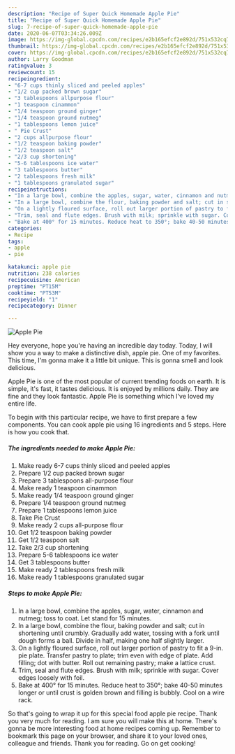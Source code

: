 ```yaml
---
description: "Recipe of Super Quick Homemade Apple Pie"
title: "Recipe of Super Quick Homemade Apple Pie"
slug: 7-recipe-of-super-quick-homemade-apple-pie
date: 2020-06-07T03:34:26.009Z
image: https://img-global.cpcdn.com/recipes/e2b165efcf2e892d/751x532cq70/apple-pie-recipe-main-photo.jpg
thumbnail: https://img-global.cpcdn.com/recipes/e2b165efcf2e892d/751x532cq70/apple-pie-recipe-main-photo.jpg
cover: https://img-global.cpcdn.com/recipes/e2b165efcf2e892d/751x532cq70/apple-pie-recipe-main-photo.jpg
author: Larry Goodman
ratingvalue: 3
reviewcount: 15
recipeingredient:
- "6-7 cups thinly sliced and peeled apples"
- "1/2 cup packed brown sugar"
- "3 tablespoons allpurpose flour"
- "1 teaspoon cinammon"
- "1/4 teaspoon ground ginger"
- "1/4 teaspoon ground nutmeg"
- "1 tablespoons lemon juice"
- " Pie Crust"
- "2 cups allpurpose flour"
- "1/2 teaspoon baking powder"
- "1/2 teaspoon salt"
- "2/3 cup shortening"
- "5-6 tablespoons ice water"
- "3 tablespoons butter"
- "2 tablespoons fresh milk"
- "1 tablespoons granulated sugar"
recipeinstructions:
- "In a large bowl, combine the apples, sugar, water, cinnamon and nutmeg; toss to coat. Let stand for 15 minutes."
- "In a large bowl, combine the flour, baking powder and salt; cut in shortening until crumbly. Gradually add water, tossing with a fork until dough forms a ball. Divide in half, making one half slightly larger."
- "On a lightly floured surface, roll out larger portion of pastry to fit a 9-in. pie plate. Transfer pastry to plate; trim even with edge of plate. Add filling; dot with butter. Roll out remaining pastry; make a lattice crust."
- "Trim, seal and flute edges. Brush with milk; sprinkle with sugar. Cover edges loosely with foil."
- "Bake at 400° for 15 minutes. Reduce heat to 350°; bake 40-50 minutes longer or until crust is golden brown and filling is bubbly. Cool on a wire rack."
categories:
- Recipe
tags:
- apple
- pie

katakunci: apple pie 
nutrition: 238 calories
recipecuisine: American
preptime: "PT15M"
cooktime: "PT53M"
recipeyield: "1"
recipecategory: Dinner

---
```



![Apple Pie](https://img-global.cpcdn.com/recipes/e2b165efcf2e892d/751x532cq70/apple-pie-recipe-main-photo.jpg)

Hey everyone, hope you're having an incredible day today. Today, I will show you a way to make a distinctive dish, apple pie. One of my favorites. This time, I'm gonna make it a little bit unique. This is gonna smell and look delicious.

Apple Pie is one of the most popular of current trending foods on earth. It is simple, it's fast, it tastes delicious. It is enjoyed by millions daily. They are fine and they look fantastic. Apple Pie is something which I've loved my entire life.




To begin with this particular recipe, we have to first prepare a few components. You can cook apple pie using 16 ingredients and 5 steps. Here is how you cook that.

<!--inarticleads1-->

##### The ingredients needed to make Apple Pie:

1. Make ready 6-7 cups thinly sliced and peeled apples
1. Prepare 1/2 cup packed brown sugar
1. Prepare 3 tablespoons all-purpose flour
1. Make ready 1 teaspoon cinammon
1. Make ready 1/4 teaspoon ground ginger
1. Prepare 1/4 teaspoon ground nutmeg
1. Prepare 1 tablespoons lemon juice
1. Take  Pie Crust
1. Make ready 2 cups all-purpose flour
1. Get 1/2 teaspoon baking powder
1. Get 1/2 teaspoon salt
1. Take 2/3 cup shortening
1. Prepare 5-6 tablespoons ice water
1. Get 3 tablespoons butter
1. Make ready 2 tablespoons fresh milk
1. Make ready 1 tablespoons granulated sugar




<!--inarticleads2-->

##### Steps to make Apple Pie:

1. In a large bowl, combine the apples, sugar, water, cinnamon and nutmeg; toss to coat. Let stand for 15 minutes.
1. In a large bowl, combine the flour, baking powder and salt; cut in shortening until crumbly. Gradually add water, tossing with a fork until dough forms a ball. Divide in half, making one half slightly larger.
1. On a lightly floured surface, roll out larger portion of pastry to fit a 9-in. pie plate. Transfer pastry to plate; trim even with edge of plate. Add filling; dot with butter. Roll out remaining pastry; make a lattice crust.
1. Trim, seal and flute edges. Brush with milk; sprinkle with sugar. Cover edges loosely with foil.
1. Bake at 400° for 15 minutes. Reduce heat to 350°; bake 40-50 minutes longer or until crust is golden brown and filling is bubbly. Cool on a wire rack.




So that's going to wrap it up for this special food apple pie recipe. Thank you very much for reading. I am sure you will make this at home. There's gonna be more interesting food at home recipes coming up. Remember to bookmark this page on your browser, and share it to your loved ones, colleague and friends. Thank you for reading. Go on get cooking!
